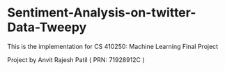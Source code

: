 # Sentiment-Analysis-on-twitter-Data-Tweepy
This is the implementation for CS 410250: Machine Learning Final Project 

Project by Anvit Rajesh Patil ( PRN: 71928912C )
